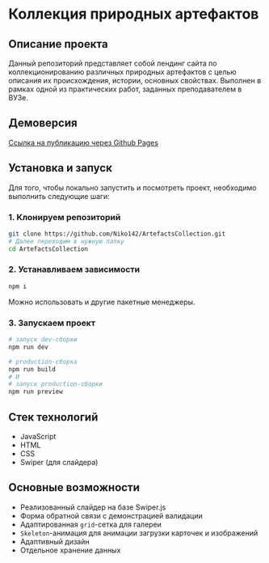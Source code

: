 # Коллекция природных артефактов

## Описание проекта

Данный репозиторий представляет собой лендинг сайта по коллекционированию различных природных артефактов с целью описания их происхождения, истории, основных свойствах. Выполнен в рамках одной из практических работ, заданных преподавателем в ВУЗе.

## Демоверсия

[Ссылка на публикацию через Github Pages](https://niko142.github.io/ArtefactsCollection/)

## Установка и запуск

Для того, чтобы локально запустить и посмотреть проект, необходимо выполнить следующие шаги:

### 1. Клонируем репозиторий

```bash
git clone https://github.com/Niko142/ArtefactsCollection.git
# Далее переходим в нужную папку
cd ArtefactsCollection
```

### 2. Устанавливаем зависимости

```bash
npm i
```

Можно использовать и другие пакетные менеджеры.

### 3. Запускаем проект

```bash
# запуск dev-сборки
npm run dev

# production-сборка
npm run build
# И
# запуск production-сборки
npm run preview
```

## Стек технологий

- JavaScript
- HTML
- CSS
- Swiper (для слайдера)

## Основные возможности

- Реализованный слайдер на базе Swiper.js
- Форма обратной связи с демонстрацией валидации
- Адаптированная `grid`-сетка для галереи
- `Skeleton`-анимация для анимации загрузки карточек и изображений
- Адаптивный дизайн
- Отдельное хранение данных
